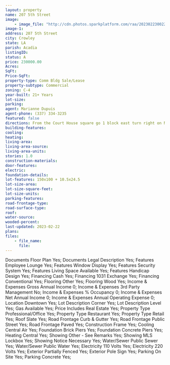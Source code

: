 ```yaml
---
layout: property
name: 207 5th Street
image:
    - image_file: "http://cdn.photos.sparkplatform.com/raa/20230223002252691997000000.jpg"
image-1:
address: 207 5th Street
city: Crowley
state: LA
parish: Acadia
listingID: 
status: A
price: 230000.00
Acres: 
SqFt: 
Price-SqFt: 
property-type: Comm Bldg Sale/Lease
property-subtype: Commercial
zoning: C-4
year-built: 21+ Years
lot-size: 
parking: 
agent: Marianne Dupuis
agent-phone: (337) 334-3235
featured: false
directions: From the Court House square go 1 block east turn right on N Ave G see the parking lot on left. Building faces E 5th St.
building-features: 
cooling: 
heating: 
living-area: 
living-area-source: 
living-area-units: 
stories: 1.0
construction-materials: 
door-features: 
electric: 
foundation-details: 
lot-features: 150x100 + 10.5x24.5
lot-size-area: 
lot-size-square-feet: 
lot-size-units: 
parking-features: 
road-frontage-type: 
road-surface-type: 
roof: 
water-source: 
wooded-percent: 
last-updated: 2023-02-22
plans: 
files:
    - file_name:
      file:
---
```

Documents	Floor Plan	Yes;
Documents	Legal Description	Yes;
Features	Employee Lounge	Yes;
Features	Window Display	Yes;
Features	Security System	Yes;
Features	Living Space Available	Yes;
Features	Handicap Design	Yes;
Financing	Cash	Yes;
Financing	1031 Exchange	Yes;
Financing	Conventional	Yes;
Flooring	Other	Yes;
Flooring	Wood	Yes;
Income & Expenses	Gross Annual Income	0;
Income & Expenses	3rd Party Management	No;
Income & Expenses	% Occupancy	0;
Income & Expenses	Net Annual Income	0;
Income & Expenses	Annual Operating Expense	0;
Location	Downtown	Yes;
Lot Description	Corner	Yes;
Lot Description	Level	Yes;
Gas	Available	Yes;
Price Includes	Real Estate	Yes;
Property Type	Professional/Office	Yes;
Property Type	Restaurant	Yes;
Property Type	Retail	Yes;
Roof	Slate	Yes;
Road Frontage	Curb & Gutter	Yes;
Road Frontage	Public Street	Yes;
Road Frontage	Paved	Yes;
Construction	Frame	Yes;
Cooling	Central Air	Yes;
Foundation	Brick Piers	Yes;
Foundation	Concrete Piers	Yes;
Heating	Central	Yes;
Showing	Other - See Remarks	Yes;
Showing	MLS Lockbox	Yes;
Showing	Notice Necessary	Yes;
Water/Sewer	Public Sewer	Yes;
Water/Sewer	Public Water	Yes;
Electricity	110 Volts	Yes;
Electricity	220 Volts	Yes;
Exterior	Partially Fenced	Yes;
Exterior	Pole Sign	Yes;
Parking	On Site	Yes;
Parking	Concrete	Yes;

